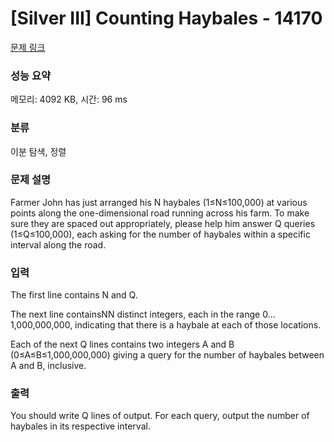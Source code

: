 # [Silver III] Counting Haybales - 14170 

[문제 링크](https://www.acmicpc.net/problem/14170) 

### 성능 요약

메모리: 4092 KB, 시간: 96 ms

### 분류

이분 탐색, 정렬

### 문제 설명

<p>Farmer John has just arranged his N haybales (1≤N≤100,000) at various points along the one-dimensional road running across his farm. To make sure they are spaced out appropriately, please help him answer Q queries (1≤Q≤100,000), each asking for the number of haybales within a specific interval along the road.</p>

<p> </p>

### 입력 

 <p>The first line contains N and Q.</p>

<p>The next line containsNN distinct integers, each in the range 0…1,000,000,000, indicating that there is a haybale at each of those locations.</p>

<p>Each of the next Q lines contains two integers A and B (0≤A≤B≤1,000,000,000) giving a query for the number of haybales between A and B, inclusive.</p>

### 출력 

 <p>You should write Q lines of output. For each query, output the number of haybales in its respective interval.</p>

